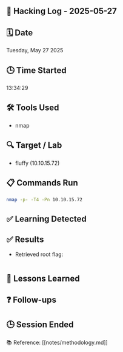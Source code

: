 ## 🧠 Hacking Log - 2025-05-27

## 🗓 Date  
Tuesday, May 27 2025

## 🕒 Time Started  
13:34:29

## 🛠 Tools Used  
- nmap

## 🔍 Target / Lab  
- fluffy (10.10.15.72)

## 📋 Commands Run
```bash
nmap -p- -T4 -Pn 10.10.15.72
```

## ✅ Learning Detected


## ✅ Results

- Retrieved root flag:
  

```plaintext

```

## 🧠 Lessons Learned


## ❓ Follow-ups


## 🕒 Session Ended

📚 Reference: [[notes/methodology.md]]
